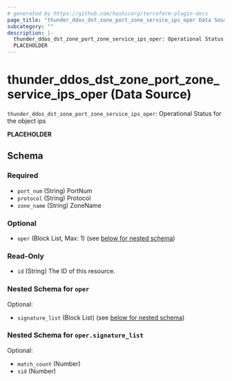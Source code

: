 ```yaml
---
# generated by https://github.com/hashicorp/terraform-plugin-docs
page_title: "thunder_ddos_dst_zone_port_zone_service_ips_oper Data Source - terraform-provider-thunder"
subcategory: ""
description: |-
  thunder_ddos_dst_zone_port_zone_service_ips_oper: Operational Status for the object ips
  PLACEHOLDER
---
```


# thunder_ddos_dst_zone_port_zone_service_ips_oper (Data Source)

`thunder_ddos_dst_zone_port_zone_service_ips_oper`: Operational Status for the object ips

__PLACEHOLDER__



<!-- schema generated by tfplugindocs -->
## Schema

### Required

- `port_num` (String) PortNum
- `protocol` (String) Protocol
- `zone_name` (String) ZoneName

### Optional

- `oper` (Block List, Max: 1) (see [below for nested schema](#nestedblock--oper))

### Read-Only

- `id` (String) The ID of this resource.

<a id="nestedblock--oper"></a>
### Nested Schema for `oper`

Optional:

- `signature_list` (Block List) (see [below for nested schema](#nestedblock--oper--signature_list))

<a id="nestedblock--oper--signature_list"></a>
### Nested Schema for `oper.signature_list`

Optional:

- `match_count` (Number)
- `sid` (Number)


